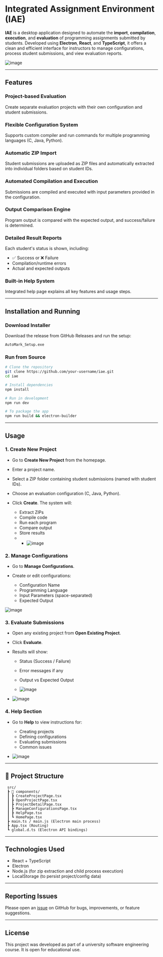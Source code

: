 
# Integrated Assignment Environment (IAE)

**IAE** is a desktop application designed to automate the **import**, **compilation**, **execution**, and **evaluation** of programming assignments submitted by students. Developed using **Electron**, **React**, and **TypeScript**, it offers a clean and efficient interface for instructors to manage configurations, process student submissions, and view evaluation reports.


![image](https://github.com/user-attachments/assets/98379e44-33bc-4614-aa4a-2a1586ec9755)

---

##  Features

###  Project-based Evaluation
Create separate evaluation projects with their own configuration and student submissions.


###  Flexible Configuration System
Supports custom compiler and run commands for multiple programming languages (C, Java, Python).

###  Automatic ZIP Import
Student submissions are uploaded as ZIP files and automatically extracted into individual folders based on student IDs.

###  Automated Compilation and Execution
Submissions are compiled and executed with input parameters provided in the configuration.

###  Output Comparison Engine
Program output is compared with the expected output, and success/failure is determined.


### Detailed Result Reports
Each student's status is shown, including:
- ✅ Success or ❌ Failure
- Compilation/runtime errors
- Actual and expected outputs



### Built-in Help System
Integrated help page explains all key features and usage steps.

---

##  Installation and Running

###  Download Installer
Download the release from GitHub Releases and run the setup:
```bash
AutoMark_Setup.exe
````

###  Run from Source

```bash
# Clone the repository
git clone https://github.com/your-username/iae.git
cd iae

# Install dependencies
npm install

# Run in development
npm run dev

# To package the app
npm run build && electron-builder
```

---

##  Usage

### 1. Create New Project

* Go to **Create New Project** from the homepage.
* Enter a project name.
* Select a ZIP folder containing student submissions (named with student IDs).
* Choose an evaluation configuration (C, Java, Python).
* Click **Create**. The system will:

  * Extract ZIPs
  * Compile code
  * Run each program
  * Compare output
  * Store results
 
  -   * ![image](https://github.com/user-attachments/assets/388db493-65ee-49e1-b561-f5a666f89ad9)

### 2. Manage Configurations

* Go to **Manage Configurations**.
* Create or edit configurations:

  * Configuration Name
  * Programming Language
  * Input Parameters (space-separated)
  * Expected Output

![image](https://github.com/user-attachments/assets/4ac0e48e-f3d5-4f34-b48a-304527474dfc)


### 3. Evaluate Submissions

* Open any existing project from **Open Existing Project**.
* Click **Evaluate**.
* Results will show:

  * Status (Success / Failure)
  * Error messages if any
  * Output vs Expected Output
 
  * ![image](https://github.com/user-attachments/assets/69fc9b93-67ab-4370-94a6-4de4fbd53953)
    
- ![image](https://github.com/user-attachments/assets/562f803e-2403-4d7d-8efb-c3cc4dd6bcb4)

### 4. Help Section

* Go to **Help** to view instructions for:

  * Creating projects
  * Defining configurations
  * Evaluating submissions
  * Common issues

- ![image](https://github.com/user-attachments/assets/19ab49e3-38c4-43e2-9b63-553b1f940679)

---

## 📁 Project Structure

```
 src/
 ┣ 📁 components/
 ┃ ┣ CreateProjectPage.tsx
 ┃ ┣ OpenProjectPage.tsx
 ┃ ┣ ProjectDetailPage.tsx
 ┃ ┣ ManageConfigurationsPage.tsx
 ┃ ┣ HelpPage.tsx
 ┃ ┗ HomePage.tsx
 ┣ main.ts / main.js (Electron main process)
 ┣ App.tsx (Routing)
 ┗ global.d.ts (Electron API bindings)
```

---

##  Technologies Used

*  React + TypeScript
*  Electron
*  Node.js (for zip extraction and child process execution)
*  LocalStorage (to persist project/config data)

---

##  Reporting Issues

Please open an [issue](https://github.com/your-username/iae/issues) on GitHub for bugs, improvements, or feature suggestions.

---

##  License

This project was developed as part of a university software engineering course. It is open for educational use.

```
